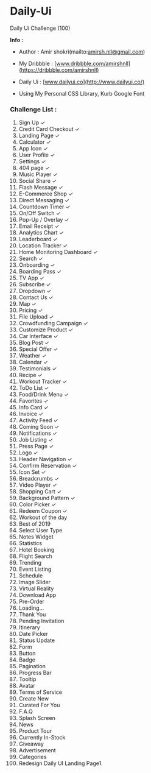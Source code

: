 # Daily-Ui
Daily Ui Challenge (100)

**Info :**

* Author : Amir shokri(mailto:amirsh.nll@gmail.com)

* My Dribbble : [www.dribbble.com/amirshnll](https://dribbble.com/amirshnll)

* Daily Ui : [www.dailyui.co](http://www.dailyui.co/)

* Using My Personal CSS Library, Kurb Google Font



### Challenge List :

1. Sign Up 							✓
2. Credit Card Checkout 			✓
3. Landing Page 					✓
4. Calculator 						✓
5. App Icon							✓
6. User Profile						✓
7. Settings							✓
8. 404 page 						✓
9. Music Player						✓
10. Social Share					✓
11. Flash Message					✓
12. E-Commerce Shop 				✓
13. Direct Messaging				✓
14. Countdown Timer					✓
15. On/Off Switch					✓
16. Pop-Up / Overlay				✓
17. Email Receipt					✓
18. Analytics Chart					✓
19. Leaderboard						✓
20. Location Tracker				✓
21. Home Monitoring Dashboard		✓
22. Search							✓
23. Onboarding						✓
24. Boarding Pass					✓
25. TV App 							✓
26. Subscribe						✓
27. Dropdown						✓
28. Contact Us 						✓
29. Map 							✓
30. Pricing 						✓
31. File Upload						✓
32. Crowdfunding Campaign			✓
33. Customize Product				✓
34. Car Interface					✓
35. Blog Post						✓
36. Special Offer					✓
37. Weather							✓
38. Calendar						✓
39. Testimonials					✓
40. Recipe							✓
41. Workout Tracker					✓
42. ToDo List 						✓
43. Food/Drink Menu					✓
44. Favorites 						✓
45. Info Card 						✓
46. Invoice							✓
47. Activity Feed					✓
48. Coming Soon 					✓
49. Notifications 					✓
50. Job Listing						✓
51. Press Page 						✓
52. Logo							✓
53. Header Navigation 				✓
54. Confirm Reservation 			✓
55. Icon Set 						✓
56. Breadcrumbs 					✓
57. Video Player 					✓
58. Shopping Cart 					✓
59. Background Pattern 				✓
60. Color Picker 					✓
61. Redeem Coupon 					✓
62. Workout of the day
63. Best of 2019
64. Select User Type
65. Notes Widget
66. Statistics
67. Hotel Booking
68. Flight Search
69. Trending
70. Event Listing
71. Schedule
72. Image Slider
73. Virtual Reality
74. Download App
75. Pre-Order
76. Loading...
77. Thank You
78. Pending Invitation
79. Itinerary
80. Date Picker
81. Status Update
82. Form
83. Button
84. Badge
85. Pagination
86. Progress Bar
87. Tooltip
88. Avatar
89. Terms of Service
90. Create New
91. Curated For You
92. F.A.Q
93. Splash Screen
94. News
95. Product Tour
96. Currently In-Stock
97. Giveaway
98. Advertisement
99. Categories
100. Redesign Daily UI Landing Page1.